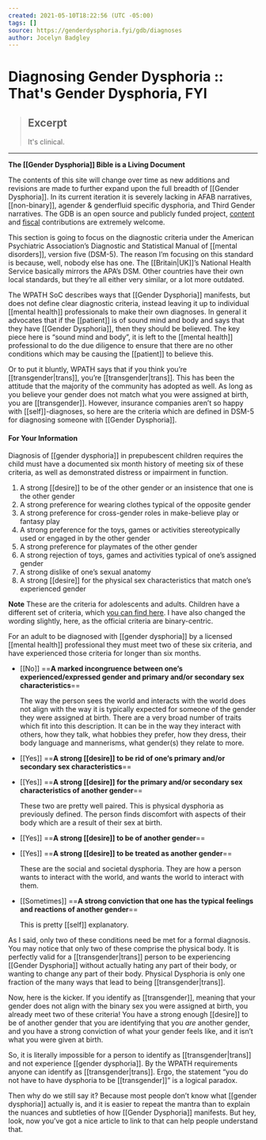 ```yaml
---
created: 2021-05-10T18:22:56 (UTC -05:00)
tags: []
source: https://genderdysphoria.fyi/gdb/diagnoses
author: Jocelyn Badgley
---
```


# Diagnosing Gender Dysphoria :: That's Gender Dysphoria, FYI

> ## Excerpt
> It's clinical.

---
**The [[Gender Dysphoria]] Bible is a Living Document**

The contents of this site will change over time as new additions and revisions are made to further expand upon the full breadth of [[Gender Dysphoria]]. In its current iteration it is severely lacking in AFAB narratives, [[non-binary]], agender & genderfluid specific dysphoria, and Third Gender narratives. The GDB is an open source and publicly funded project, [content](https://github.com/GenderDysphoria/GenderDysphoria.fyi) and [fiscal](https://patreon.com/curvyandtrans) contributions are extremely welcome.

This section is going to focus on the diagnostic criteria under the American Psychiatric Association’s Diagnostic and Statistical Manual of [[mental disorders]], version five (DSM-5). The reason I’m focusing on this standard is because, well, nobody else has one. The [[Britain|UK]]’s National Health Service basically mirrors the APA’s DSM. Other countries have their own local standards, but they’re all either very similar, or a lot more outdated.

The WPATH SoC describes ways that [[Gender Dysphoria]] manifests, but does not define clear diagnostic criteria, instead leaving it up to individual [[mental health]] professionals to make their own diagnoses. In general it advocates that if the [[patient]] is of sound mind and body and says that they have [[Gender Dysphoria]], then they should be believed. The key piece here is “sound mind and body”, it is left to the [[mental health]] professional to do the due diligence to ensure that there are no other conditions which may be causing the [[patient]] to believe this.

Or to put it bluntly, WPATH says that if you think you’re [[transgender|trans]], you’re [[transgender|trans]]. This has been the attitude that the majority of the community has adopted as well. As long as you believe your gender does not match what you were assigned at birth, you are [[transgender]]. However, insurance companies aren’t so happy with [[self]]-diagnoses, so here are the criteria which are defined in DSM-5 for diagnosing someone with [[Gender Dysphoria]].

#### For Your Information

Diagnosis of [[gender dysphoria]] in prepubescent children requires the child must have a documented six month history of meeting six of these criteria, as well as demonstrated distress or impairment in function.

1.  A strong [[desire]] to be of the other gender or an insistence that one is the other gender
2.  A strong preference for wearing clothes typical of the opposite gender
3.  A strong preference for cross-gender roles in make-believe play or fantasy play
4.  A strong preference for the toys, games or activities stereotypically used or engaged in by the other gender
5.  A strong preference for playmates of the other gender
6.  A strong rejection of toys, games and activities typical of one’s assigned gender
7.  A strong dislike of one’s sexual anatomy
8.  A strong [[desire]] for the physical sex characteristics that match one’s experienced gender

**Note** These are the criteria for adolescents and adults. Children have a different set of criteria, which [you can find here](https://www.psychiatry.org/patients-families/gender-dysphoria/what-is-gender-dysphoria). I have also changed the wording slightly, here, as the official criteria are binary-centric.

For an adult to be diagnosed with [[gender dysphoria]] by a licensed [[mental health]] professional they must meet two of these six criteria, and have experienced those criteria for longer than six months.

-   [[No]] ==**A marked incongruence between one’s experienced/expressed gender and primary and/or secondary sex characteristics**==
    
    The way the person sees the world and interacts with the world does not align with the way it is typically expected for someone of the gender they were assigned at birth. There are a very broad number of traits which fit into this description. It can be in the way they interact with others, how they talk, what hobbies they prefer, how they dress, their body language and mannerisms, what gender(s) they relate to more.
    
-   [[Yes]] ==**A strong [[desire]] to be rid of one’s primary and/or secondary sex characteristics**==
    
-   [[Yes]] ==**A strong [[desire]] for the primary and/or secondary sex characteristics of another gender**==
    
    These two are pretty well paired. This is physical dysphoria as previously defined. The person finds discomfort with aspects of their body which are a result of their sex at birth.
    
-   [[Yes]] ==**A strong [[desire]] to be of another gender**==
    
-   [[Yes]] ==**A strong [[desire]] to be treated as another gender**==
    
    These are the social and societal dysphoria. They are how a person wants to interact with the world, and wants the world to interact with them.
    
-   [[Sometimes]] ==**A strong conviction that one has the typical feelings and reactions of another gender**==
    
    This is pretty [[self]] explanatory.
    

As I said, only two of these conditions need be met for a formal diagnosis. You may notice that only two of these comprise the physical body. It is perfectly valid for a [[transgender|trans]] person to be experiencing [[Gender Dysphoria]] without actually hating any part of their body, or wanting to change any part of their body. Physical Dysphoria is only one fraction of the many ways that lead to being [[transgender|trans]].

Now, here is the kicker. If you identify as [[transgender]], meaning that your gender does not align with the binary sex you were assigned at birth, you already meet two of these criteria! You have a strong enough [[desire]] to be of another gender that you are identifying that you _are_ another gender, and you have a strong conviction of what your gender feels like, and it isn’t what you were given at birth.

So, it is literally impossible for a person to identify as [[transgender|trans]] and not experience [[gender dysphoria]]. By the WPATH requirements anyone can identify as [[transgender|trans]]. Ergo, the statement “you do not have to have dysphoria to be [[transgender]]” is a logical paradox.

Then why do we still say it? Because most people don’t know what [[gender dysphoria]] actually is, and it is easier to repeat the mantra than to explain the nuances and subtleties of how [[Gender Dysphoria]] manifests. But hey, look, now you’ve got a nice article to link to that can help people understand that.
